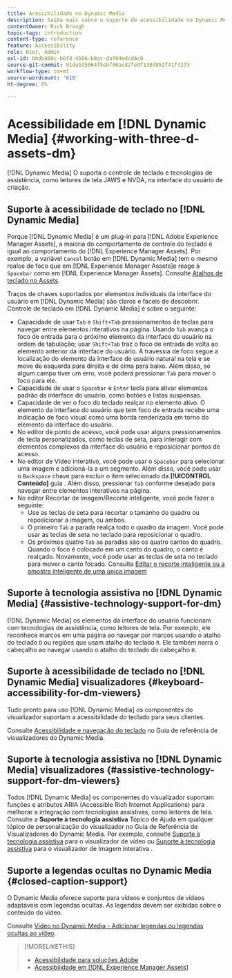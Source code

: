 ```yaml
---
title: Acessibilidade no Dynamic Media
description: Saiba mais sobre o suporte de acessibilidade no Dynamic Media e no Dynamic Media Viewers.
contentOwner: Rick Brough
topic-tags: introduction
content-type: reference
feature: Accessibility
role: User, Admin
exl-id: bbdb800c-b6f8-4506-b8ac-daf64edcd6c0
source-git-commit: 01de1d5064f5ebf00acd2fe9f138d852f41f7273
workflow-type: tm+mt
source-wordcount: '610'
ht-degree: 0%

---
```


# Acessibilidade em [!DNL Dynamic Media] {#working-with-three-d-assets-dm}

[!DNL Dynamic Media] O suporta o controle de teclado e tecnologias de assistência, como leitores de tela JAWS e NVDA, na interface do usuário de criação.

## Suporte à acessibilidade de teclado no [!DNL Dynamic Media]

Porque [!DNL Dynamic Media] é um plug-in para [!DNL Adobe Experience Manager Assets], a maioria do comportamento de controle do teclado é igual ao comportamento do [!DNL Experience Manager Assets]. Por exemplo, a variável `Cancel` botão em [!DNL Dynamic Media] tem o mesmo realce de foco que em [!DNL Experience Manager Assets]e reage à `Spacebar` como em [!DNL Experience Manager Assets]. Consulte [Atalhos de teclado no Assets](/help/assets/accessibility.md#keyboard-shortcuts).

Traços de chaves suportados por elementos individuais da interface do usuário em [!DNL Dynamic Media] são claros e fáceis de descobrir. Controle de teclado em [!DNL Dynamic Media] é sobre o seguinte:

* Capacidade de usar `Tab` e `Shift+Tab` pressionamentos de teclas para navegar entre elementos interativos na página.
Usando `Tab` avança o foco de entrada para o próximo elemento da interface do usuário na ordem de tabulação; usar `Shift+Tab` traz o foco de entrada de volta ao elemento anterior da interface do usuário.
A travessia de foco segue a localização do elemento da interface de usuário natural na tela e se move de esquerda para direita e de cima para baixo. Além disso, se algum campo tiver um erro, você poderá pressionar `Tab` para mover o foco para ele.
* Capacidade de usar o `Spacebar` e `Enter` tecla para ativar elementos padrão da interface do usuário, como botões e listas suspensas.
* Capacidade de ver o foco do teclado realçar no elemento ativo. O elemento da interface do usuário que tem foco de entrada recebe uma indicação de foco visual como uma borda renderizada em torno do elemento da interface do usuário.
* No editor de ponto de acesso, você pode usar alguns pressionamentos de tecla personalizados, como teclas de seta, para interagir com elementos complexos da interface do usuário e reposicionar pontos de acesso.
* No editor de Vídeo interativo, você pode usar o `Spacebar` para selecionar uma imagem e adicioná-la a um segmento. Além disso, você pode usar o `Backspace` chave para excluir o item selecionado da **[!UICONTROL Conteúdo]** guia . Além disso, pressionar `Tab` conforme desejado para navegar entre elementos interativos na página.
* No editor Recortar de imagem/Recorte inteligente, você pode fazer o seguinte:
   * Use as teclas de seta para recortar o tamanho do quadro ou reposicionar a imagem, ou ambos.
   * O primeiro `Tab` a parada realça todo o quadro da imagem. Você pode usar as teclas de seta no teclado para reposicionar o quadro.
   * Os próximos quatro `Tab` as paradas são os quatro cantos do quadro. Quando o foco é colocado em um canto do quadro, o canto é realçado. Novamente, você pode usar as teclas de seta no teclado para mover o canto focado.
Consulte [Editar o recorte inteligente ou a amostra inteligente de uma única imagem](/help/assets/image-profiles.md#editing-the-smart-crop-or-smart-swatch-of-a-single-image)

<!-- Keyboarding is the same because Dynamic Media is using the same UI library (Coral 3 (AEM 6.5) or Coral Spectrum (in Skyline)) as entire AEM Assets.  -->

<!-- In the Hotspot editor, Dynamic Media lets you use arrow keys to control the position of a hot spot. See [Carousel Banners](/help/assets/dynamic-media/carousel-banners.md##adding-hotspots-or-image-maps-to-an-image-banner) or [Interactive Images](/help/assets/dynamic-media/interactive-images.md#adding-hotspots-to-an-image-banner)  -->

<!-- I think we should definitely mention this in the DM-specific area of documentation for keyboard support. -->

<!-- I would not get into much of details of specific keyboard support logic of these editors. One of the reasons - chances are that accessibility support will receive Phase2-like attention, with more holistic approach. -->

## Suporte à tecnologia assistiva no [!DNL Dynamic Media] {#assistive-technology-support-for-dm}

[!DNL Dynamic Media] os elementos da interface do usuário funcionam com tecnologias de assistência, como leitores de tela. Por exemplo, ele reconhece marcos em uma página ao navegar por marcos usando o atalho do teclado `D` ou regiões que usam atalho do teclado `R`. Ele também narra o cabeçalho ao navegar usando o atalho do teclado do cabeçalho `H`.

## Suporte à acessibilidade de teclado no [!DNL Dynamic Media] visualizadores {#keyboard-accessibility-for-dm-viewers}

Tudo pronto para uso [!DNL Dynamic Media] os componentes do visualizador suportam a acessibilidade do teclado para seus clientes.

Consulte [Acessibilidade e navegação do teclado](https://experienceleague.adobe.com/docs/dynamic-media-developer-resources/library/c-keyboard-accessibility.html) no Guia de referência de visualizadores do Dynamic Media.

## Suporte à tecnologia assistiva no [!DNL Dynamic Media] visualizadores {#assistive-technology-support-for-dm-viewers}

Todos [!DNL Dynamic Media] os componentes do visualizador suportam funções e atributos ARIA (Accessible Rich Internet Applications) para melhorar a integração com tecnologias assistivas, como leitores de tela.
Consulte a **Suporte à tecnologia assistiva** Tópico de Ajuda em qualquer tópico de personalização do visualizador no Guia de Referência de Visualizadores do Dynamic Media. Por exemplo, consulte [Suporte à tecnologia assistiva](https://experienceleague.adobe.com/docs/dynamic-media-developer-resources/library/viewers-aem-assets-dmc/video/r-html5-video-viewer-20-assistive.html) para o visualizador de vídeo ou [Suporte à tecnologia assistiva](https://experienceleague.adobe.com/docs/dynamic-media-developer-resources/library/viewers-for-aem-assets-only/interactive-images/c-html5-aem-interactive-image-assistive.html#viewers-for-aem-assets-only) para o visualizador de Imagem interativa .

## Suporte a legendas ocultas no Dynamic Media {#closed-caption-support}

O Dynamic Media oferece suporte para vídeos e conjuntos de vídeos adaptáveis com legendas ocultas. As legendas devem ser exibidas sobre o conteúdo do vídeo.

Consulte [Vídeo no Dynamic Media - Adicionar legendas ou legendas ocultas ao vídeo](/help/assets/video.md#adding-captions-to-video).

>[!MORELIKETHIS]
>
>* [Acessibilidade para soluções Adobe](https://www.adobe.com/accessibility.html)
>* [Acessibilidade em [!DNL Experience Manager Assets]](/help/assets/accessibility.md)

